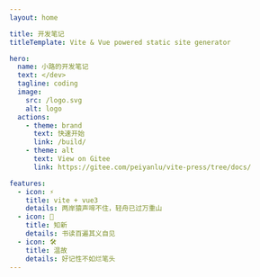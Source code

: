 ```yaml
---
layout: home

title: 开发笔记
titleTemplate: Vite & Vue powered static site generator

hero:
  name: 小路的开发笔记
  text: </dev>
  tagline: coding
  image:
    src: /logo.svg
    alt: logo
  actions:
    - theme: brand
      text: 快速开始
      link: /build/
    - theme: alt
      text: View on Gitee
      link: https://gitee.com/peiyanlu/vite-press/tree/docs/

features:
  - icon: ⚡️
    title: vite + vue3
    details: 两岸猿声啼不住，轻舟已过万重山
  - icon: 🖖
    title: 知新
    details: 书读百遍其义自见
  - icon: 🛠️
    title: 温故
    details: 好记性不如烂笔头
---
```

